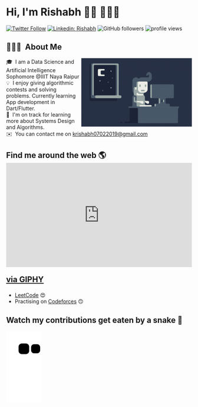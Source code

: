 # Hi, I'm Rishabh 👋🏾 👩🏾‍💻

[![Twitter Follow](https://img.shields.io/twitter/follow/k_rishabh6172?label=Follow)](https://twitter.com/intent/follow?screen_name=k_rishabh6172)
[![Linkedin: Rishabh](https://img.shields.io/badge/-Rishabh-blue?style=flat-square&logo=Linkedin&logoColor=white&link=https://https://www.linkedin.com/in/k-rishabh-319833193/)](https://https://www.linkedin.com/in/k-rishabh-319833193/)
![GitHub followers](https://img.shields.io/github/followers/k-rishabh6172?label=Follow&style=social)
<img alt = "profile views" src="https://komarev.com/ghpvc/?username=k-rishabh6172&color=brightgreen">  


## 👨🏻‍💻 &nbsp;About Me

<img alt="Night Coding" src="https://raw.githubusercontent.com/AVS1508/AVS1508/master/assets/Night-Coding.gif" align="right"/>

🎓 &nbsp;I am a Data Science and Artificial Intelligence Sophomore @IIIT Naya Raipur\
💡 &nbsp;I enjoy giving algorithmic contests and solving problems. Currently learning App development in Dart/Flutter.\
🌱 &nbsp;I'm on track for learning more about Systems Design and Algorithms.\
✉️ &nbsp;You can contact me on krishabh07022019@gmail.com



## Find me around the web 🌎 <div style="width:100%;height:0;padding-bottom:56%;position:relative;"><iframe src="https://giphy.com/embed/DeBBINXN86r8Q" width="100%" height="100%" style="position:absolute" frameBorder="0" class="giphy-embed" allowFullScreen></iframe></div><p><a href="https://giphy.com/gifs/cute-anime-DeBBINXN86r8Q">via GIPHY</a></p>
- <a href="https://www.leetcode.com/k_rishabh/">LeetCode</a> 😍
- Practising on <a href="https://www.codeforces.com/profile/sonicBoom/">Codeforces</a> 🙃

## Watch my contributions get eaten by a snake 🐍
![snake gif](https://github.com/k-rishabh6172/k-rishabh6172/blob/output/github-contribution-grid-snake.svg)
